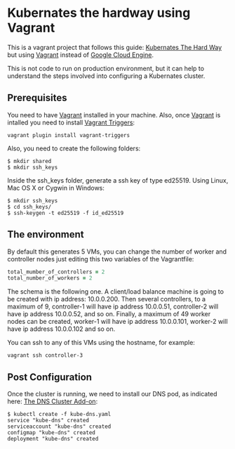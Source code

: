 # Kubernates the hardway using Vagrant

This is a vagrant project that follows this guide: [Kubernates The Hard Way](https://github.com/kelseyhightower/kubernetes-the-hard-way) but using [Vagrant](https://www.vagrantup.com/) instead of [Google Cloud Engine](https://cloud.google.com/compute/?hl=es). 

This is not code to run on production environment, but it can help to understand the steps involved into configuring a Kubernates cluster.

## Prerequisites

You need to have [Vagrant](https://www.vagrantup.com/) installed in your machine. Also, once [Vagrant](https://www.vagrantup.com/) is intalled you need to install [Vagrant Triggers](https://github.com/emyl/vagrant-triggers):

```
vagrant plugin install vagrant-triggers
```

Also, you need to create the following folders:

```
$ mkdir shared
$ mkdir ssh_keys
```

Inside the ssh_keys folder, generate a ssh key of type ed25519. Using Linux, Mac OS X or Cygwin in Windows:

```
$ mkdir ssh_keys
$ cd ssh_keys/
$ ssh-keygen -t ed25519 -f id_ed25519
```

## The environment

By default this generates 5 VMs, you can change the number of worker and controller nodes just editing this two variables of the Vagrantfile:

```Ruby
total_mumber_of_controllers = 2
total_number_of_workers = 2
```

The schema is the following one. A client/load balance machine is going to be created with ip address: 10.0.0.200. Then several controllers, to a maximum of 9, controller-1 will have ip address 10.0.0.51, controller-2 will have ip address 10.0.0.52, and so on. Finally, a maximum of 49 worker nodes can be created, worker-1 will have ip address 10.0.0.101, worker-2 will have ip address 10.0.0.102 and so on.

You can ssh to any of this VMs using the hostname, for example:

```
vagrant ssh controller-3
```

## Post Configuration

Once the cluster is running, we need to install our DNS pod, as indicated here: [The DNS Cluster Add-on](https://github.com/kelseyhightower/kubernetes-the-hard-way/blob/master/docs/12-dns-addon.md):

```
$ kubectl create -f kube-dns.yaml 
service "kube-dns" created
serviceaccount "kube-dns" created
configmap "kube-dns" created
deployment "kube-dns" created
```